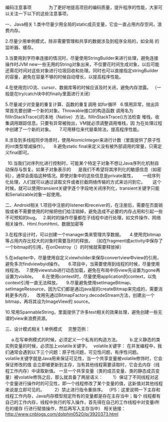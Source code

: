 编码注意事项
     
       为了更好地提高项目的编码质量，提升程序的性能，大家可以关注一下以下的这些注意事项，

一、Java相关
1.类中尽量少用全局的static成员变量，它会一直占用内存空间，浪费内存。

2.尽量少用单例模式，除非需要管理和共享的数据涉及到程序全局的，如全局
的监听器、缓存。

3.当要用到字符串连接的情况时，尽量使用StringBuilder来进行处理，避免连接
操作时JVM new一些无用的String对象出来，不仅要花时间生成对象，以后可能
还需花时间对这些对象进行垃圾回收和处理。同时也可以直接指定stringBuilder
的容量，避免在容量不够的时候自动增长，以提高程序性能。


4.在使用完I/O流、cursor、数据库等的时候应该及时关闭，避免内存泄露。
（一般是在try/catch块中的finally里面进行关闭）

5.尽量减少对变量的重复计算、函数的重复调用
如for循环
 
6.慎用异常，抛出异常首先要创建一个新的对象。Throwable接口的构造函数
调用名为fillInStackTrace()的本地（Native）方法，fillInStackTrace()方法检查
堆栈，收集调用跟踪信息。只要有异常被抛出，VM就必须调整调用堆栈，因
为在处理过程中创建了一个新的对象。
 
 
7.可用移位来代替乘除法，提高程序性能。


8.涉及到多线程同步场景时，使用AtomicInteger来进行计数（里面提供了原子性的int类型增减操作）。
 
 
9.避免static final来定义没有被外部调用的常量，只需定义final即可。

 
10.当我们对序列化进行控制时，可能某个特定子对象不想让Java序列化机制自动保存与恢复。如果子对象表示的
     是我们不希望将其序列化的敏感信息（如密码），通常会面临这种情况。即使对象中的这些信息是private属性，
     一经序列化处理，人们就可以通过读取文件或者拦截网络传输的方式来访问到它。
     这个时候，就可以使用transient关键字逐个字段地关闭序列化，transient关键字只能和Serializable对象一起使用。

二、Android相关
1.项目中注册的listener和receiver的，在注册后，需要在页面销毁或者不需要使用的时候把他们给注销掉，避免造成不必要的内存占用和引起一些不可预知的bug。
 
2.耗时的操作尽量都在子线程中进行处理，如文件操作、网络相关操作、Html.fromHtml、数据加密等

3.在程序设计时，可以创建一个manager类来管理共享数据。
 
 
4.使用完bitmap等占用内存比较大的对象时需要及时的释放。
（如在fragment或activity中保存了一个bitmap的引用，在onDestroy（）的时候就需要释放掉）


5.在adapter中，尽量使用自定义viewholder来保存convertview中view的引用，避免多次findviewbyid操作。
 
 
6.项目中，当需要使用到线程的时候，尽量使用线程池。
 
7.使用viewstub进行动态加载，避免在布局中将view先设置为gone再设置为visible。
 
 
8.在使用context时，尽量使用application的context，以免context引用一直无法释放。
 
 
9.尽量避免使用setImageBitmap、setImageResource，因为它们都是通过java层的createBitmap来完成的，需要消耗更多内存，
   改用先通过BitmapFactory.decodeStream方法，创建出一个bitmap，再将其设为ImageView的 source。


10.常用SpannableString，里面提供了许多text相关的效果处理，避免创建一些无谓的view来浪费资源。

三、设计模式相关
1.单例模式
    完整范例：

     a.在写单例模式的时候，必须定义一个私有的构造方法。
 
     b.定义静态的类实例变量的时候，必须加上volatile关键字。
 
volatile关键字：
在并发编程中，我们通常会遇到以下三个问题：原子性问题，可见性问题，有序性问题。
        volatile关键字就是Java用来保证可见性，当一个共享变量被volatile修饰时，它会保证修改的值
会立即被更新到主存，当有其他线程需要读取时，它会去内存（线程工作内存）中读取新值。
一旦一个共享变量（类的成员变量、类的静态成员变量）被volatile修饰之后，那么就具备了两层语义：
　　1）保证了不同线程对这个变量进行操作时的可见性，即一个线程修改了某个变量的值，这新值对其他线程来说是立即可见的。
　　2）禁止进行指令重排序。
（PS：这里说明一下主存和线程工作内存，Java内存模型规定所有的变量都是存在主存当中；每个
线程都有自己的工作内存，线程中执行的写入操作，首先得在自己的工作线程中对变量i所在的缓存
行进行赋值操作，然后再写入主存当中）
相关链接：http://www.cnblogs.com/dolphin0520/p/3920373.html
        
 
 
 
